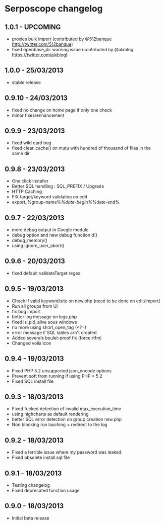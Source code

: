 # Serposcope changelog

## 1.0.1 - UPCOMING

* proxies bulk import (contributed by @512banque http://twitter.com/512banque)
* fixed openbase_dir warning issue (contributed by @alxblog https://twitter.com/alxblog)

## 1.0.0 - 25/03/2013

* stable release

## 0.9.10 - 24/03/2013

* fixed no change on home page if only one check
* minor fixes/enhancement

## 0.9.9 - 23/03/2013

* fixed wild card bug
* fixed clear_cache() on mutu with hundred of thousand of files in the same dir

## 0.9.8 - 23/03/2013

* One click installer
* Better SQL handling : SQL_PREFIX / Upgrade
* HTTP Caching
* FIX target/keyword validation on edit
* export_%group-name%_%date-begin%_%date-end%

## 0.9.7 - 22/03/2013

* more debug output in Google module
* debug option and new debug function d()
* debug_memory()
* using ignore_user_abort()

## 0.9.6 - 20/03/2013

* fixed default validateTarget regex

## 0.9.5 - 19/03/2013

* Check if valid keyword/site on new.php (need to be done on edit/import)
* Run all groups from UI
* fix bug import
* better log message on logs.php
* fixed is_pid_alive sous windows
* no more using short_open_tag  (<?=)
* error message if SQL tables arn't created
* Added severals boulet-proof fix (force rtfm)
* Changed voila icon

## 0.9.4 - 19/03/2013

* Fixed PHP 5.2 unsupported json_encode options 
* Prevent soft from running if using PHP < 5.2
* Fixed SQL install file

## 0.9.3 - 18/03/2013

* Fixed fucked detection of invalid max_execution_time
* using highcharts as default rendering
* better SQL error detection on group creation new.php
* Non blocking run lauching + redirect to the log

## 0.9.2 - 18/03/2013

* Fixed a terrible issue where my password was leaked
* Fixed obsolete install.sql file

## 0.9.1 - 18/03/2013

* Testing changelog
* Fixed deprecated function usage

## 0.9.0 - 18/03/2013

* Initial beta release
